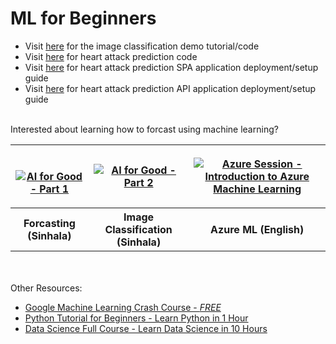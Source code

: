 # ML for Beginners

* Visit [here](https://nishanc.medium.com/image-classification-with-teachable-machine-ml5-js-and-p5-js-233fbdf48fe7) for the image classification demo tutorial/code
* Visit [here](https://colab.research.google.com/drive/1nL8fcYLfK0jcrqUgPlY-ouqhfN9dRKw2?usp=sharing) for heart attack prediction code 
* Visit [here](./heart-spa/README.md) for heart attack prediction SPA application deployment/setup guide
* Visit [here](./heart-api/README.md) for heart attack prediction API application deployment/setup guide
<br><br>

Interested about learning how to forcast using machine learning? 


<table style="width:100%">
  <tr style="">
    <th style="">
    <br>

[![AI for Good - Part 1](https://img.youtube.com/vi/HPyDZ5HkNXw/2.jpg)](https://www.youtube.com/watch?v=HPyDZ5HkNXw)
    </th>
    <th>
[![AI for Good - Part 2](https://img.youtube.com/vi/fu5V1u-NlJI/1.jpg)](https://www.youtube.com/watch?v=fu5V1u-NlJI)
    </th> 
    <th>
[![Azure Session - Introduction to Azure Machine Learning](https://img.youtube.com/vi/opiIFqCdsYw/2.jpg)](https://www.youtube.com/watch?v=opiIFqCdsYw)
    </th>
  </tr>
  <tr>
    <th>Forcasting (Sinhala)</th>
    <th>Image Classification (Sinhala)</th> 
    <th>Azure ML (English)</th>
  </tr>
</table>

<br><br>
Other Resources:

* [Google Machine Learning Crash Course - *FREE*](https://developers.google.com/machine-learning/crash-course)
* [Python Tutorial for Beginners - Learn Python in 1 Hour](https://www.youtube.com/watch?v=kqtD5dpn9C8)
* [Data Science Full Course - Learn Data Science in 10 Hours](https://www.youtube.com/watch?v=-ETQ97mXXF0)



